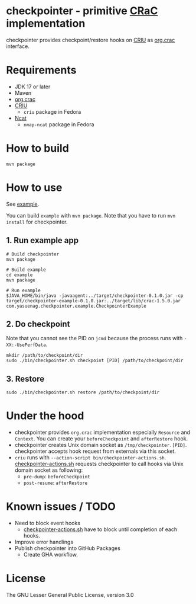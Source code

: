 checkpointer - primitive [CRaC](https://openjdk.org/projects/crac/) implementation
===

checkpointer provides checkpoint/restore hooks on [CRIU](https://criu.org/) as [org.crac](https://github.com/CRaC/org.crac) interface.

# Requirements

* JDK 17 or later
* Maven
* [org.crac](https://github.com/CRaC/org.crac)
* [CRIU](https://criu.org/)
    * `criu` package in Fedora
* [Ncat](https://nmap.org/ncat/)
    * `nmap-ncat` package in Fedora

# How to build

```
mvn package
```

# How to use

See [example](example).

You can build `example` with `mvn package`. Note that you have to run `mvn install` for checkpointer.

## 1. Run example app

```
# Build checkpointer
mvn package

# Build example
cd example
mvn package

# Run example
$JAVA_HOME/bin/java -javaagent:../target/checkpointer-0.1.0.jar -cp target/checkpointer-example-0.1.0.jar:../target/lib/crac-1.5.0.jar com.yasuenag.checkpointer.example.CheckpointerExample
```

## 2. Do checkpoint

Note that you cannot see the PID on `jcmd` because the process runs with `-XX:-UsePerfData`.

```
mkdir /path/to/checkpoint/dir
sudo ./bin/checkpointer.sh checkpoint [PID] /path/to/checkpoint/dir
```

## 3. Restore

```
sudo ./bin/checkpointer.sh restore /path/to/checkpoint/dir
```

# Under the hood

* checkpointer provides `org.crac` implementation especially `Resource` and `Context`. You can create your `beforeCheckpoint` and `afterRestore` hook.
* checkpointer creates Unix domain socket as `/tmp/checkpointer.[PID]`. checkpointer accepts hook request from externals via this socket.
* `criu` runs with `--action-script bin/checkpointer-actions.sh`. [checkpointer-actions.sh](bin/checkpointer-actions.sh) requests checkpointer to call hooks via Unix domain socket as following:
    * `pre-dump`: `beforeCheckpoint`
    * `post-resume`: `afterRestore`

# Known issues / TODO

* Need to block event hooks
    * [checkpointer-actions.sh](bin/checkpointer-actions.sh) have to block until completion of each hooks.
* Improve error handlings
* Publish checkpointer into GitHub Packages
    * Create GHA workflow.

# License

The GNU Lesser General Public License, version 3.0
